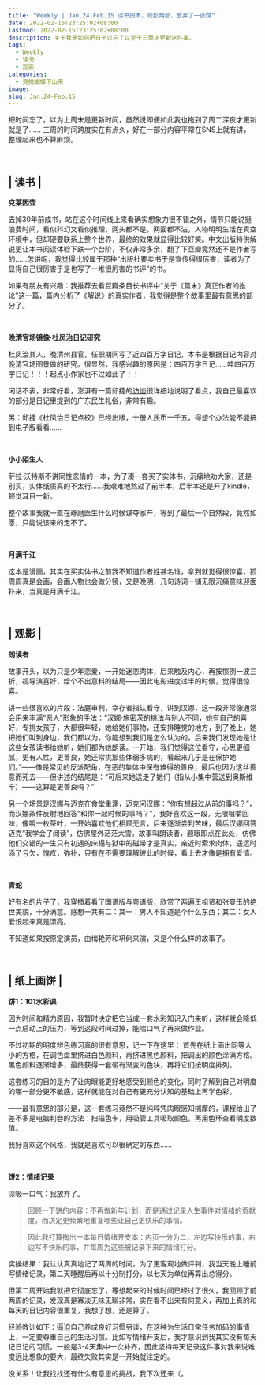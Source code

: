 ```yaml
---
title: "Weekly | Jan.24-Feb.15 读书四本，观影两部，放弃了一张饼"
date: 2022-02-15T23:25:02+08:00
lastmod: 2022-02-15T23:25:02+08:00
description: 关于我是如何把日子过忘了以至于三周才更新这件事。
tags:
  - Weekly
  - 读书
  - 观影
categories:
  - 竟挑蝴蝶下山来
image: 
slug: Jan.24-Feb.15
---
```

把时间忘了，以为上周末是更新时间，虽然说即便如此我也拖到了周二深夜才更新就是了…… 三周的时间跨度实在有点久，好在一部分内容平常在SNS上就有讲，整理起来也不算麻烦。

 <br>

## | 读书 | 

**克莱因壶**

去掉30年前成书，站在这个时间线上来看确实想象力很不错之外，情节只能说挺浪费时间，看似科幻又看似推理，两头都不是，两面都不沾，人物明明生活在真空环境中，但却硬要联系上整个世界，最终的效果就显得比较好笑。中文出版特供解说更让本书阅读体验下跌一个台阶，不仅非常多余，翻了下豆瓣竟然还不是作者写的……怎讲呢，我觉得比较属于那种“出版社要卖书于是宣传得很厉害，读者为了显得自己很厉害于是也写了一堆很厉害的书评”的书。

如果有朋友有兴趣：我推荐去看豆瓣条目长书评中“关于《篇末》真正作者的推论”这一篇，篇内分析了《解说》的真实作者，我觉得是整个故事里最有意思的部分了。

 <br>

**晚清官场镜像·杜凤治日记研究**

杜凤治其人，晚清州县官，任职期间写了近四百万字日记，本书是根据日记内容对晚清官场图景做的研究。很显然，我感兴趣的原因是：四百万字日记……哇四百万字日记！！！起点小作家也不过如此了！！

闲话不表，非常好看，澎湃有一篇邱捷的[访谈](https://www.thepaper.cn/newsDetail_forward_13854035)很详细地说明了看点，我自己最喜欢的部分是日记里提到的广东民生礼俗，非常有趣。

另：邱捷《杜凤治日记点校》已经出版，十册人民币一千五，得想个办法能不能搞到电子版看看……

 <br>

**小小陌生人**

萨拉·沃特斯不讲同性恋情的一本，为了凑一套买了实体书，沉痛地劝大家，还是别买，实体纸质真的不太行……我艰难地熬过了前半本，后半本还是开了kindle，顿觉耳目一新。

整个故事我就一直在琢磨医生什么时候谋夺家产，等到了最后一个自然段，竟然如愿，只能说该来的走不了。

 <br>

**月满千江**

这本是漫画，其实在买实体书之前我不知道作者姓甚名谁，拿到就觉得很惊喜，狐周周真是会画，会画人物也会做分镜，又是晚明，几句诗词一铺无限沉痛意味迎面扑来，当真是月满千江。

<br>

## | 观影 | 



**朗读者**

故事开头，以为只是少年恋爱，一开始迷恋肉体，后来触及内心，再按惯例一波三折，视导演喜好，给个不出意料的结局——因此电影进度过半的时候，觉得很惊喜。

讲一些很喜欢的片段：法庭审判，幸存者指认看守，讲到汉娜，这一段非常像通常会用来丰满“恶人”形象的手法：“汉娜·施密茨的挑法与别人不同，她有自己的喜好，专挑女孩子，大都很年轻，她给她们事物，还安排睡觉的地方，到了晚上，她把她们叫到身边，我们都以为，你能想到我们是怎么认为的，后来我们发现她是让这些女孩读书给她听，她们都为她朗读。一开始，我们觉得这位看守，心思更细腻，更有人性，更善良，她还常挑那些体弱多病的，看起来几乎是在保护她们。”——像是常见的反派配角，在恶的集体中保有难得的善良，最后也因为这丝善意而死去——但讲述的结尾是：“可后来她送走了她们（指从小集中营送到奥斯维辛）——这算是更善良吗？”

另一个场景是汉娜与迈克在食堂重逢，迈克问汉娜：“你有想起过从前的事吗？”，而汉娜条件反射地回答“和你一起时候的事吗？”，我好喜欢这一段，无限咀嚼回味，像嚼一枚茶叶，一开始喜欢他们相顾无言，后来逐渐尝到苦味，最后汉娜回答迈克“我学会了阅读”，仿佛屋外茫茫大雪。故事叫朗读者，题眼即点在此处，仿佛他们交错的一生只有初遇的床榻与狱中的磁带才是真实，亲近时索求肉体，遥远时添了亏欠，愧疚，弥补，只有在不需要理解彼此的时候，看上去才像是拥有爱情。

<br>

**青蛇**

好有名的片子了，我穿插着看了国语版与粤语版，欣赏了两遍王祖贤和张曼玉的绝世美貌，十分满意。感想一共有二：其一：男人不知道是个什么东西；其二：女人爱恨起来真是漂亮。

不知道如果按原定演员，由梅艳芳和巩俐来演，又是个什么样的故事了。

<br>

## | 纸上画饼 | 

**饼1：101水彩课**

因为时间和精力原因，我暂时决定把它当成一套水彩知识入门来听，这样就会降低一点启动上的压力，等到这段时间过掉，能喘口气了再来做作业。

不过初期的明度辨色练习真的很有意思，记一下在这里： 首先在纸上画出同等大小的方格，在调色盘里挤进白色颜料，再挤进黑色颜料，把调出的颜色涂满方格。黑色颜料逐渐增多，最终获得一套带有渐变的色块，再将它们按明度排列。

这套练习的目的是为了让肉眼能更好地感受到颜色的变化，同时了解到自己对明度的哪一部分更不敏感，这样就能在对自己有更充分认知的基础上再学色彩。

——最有意思的部分是，这一套练习竟然不是纯粹凭肉眼感知揣摩的，课程给出了差不多是电脑判卷的方法：扫描色卡，用吸管工具吸取颜色，再用色环查看明度数值。

我好喜欢这个风格，我就是喜欢可以很确定的东西……

<br>

**饼2：情绪记录**

深吸一口气：我放弃了。

> 回顾一下饼的内容：不再做新年计划，而是通过记录人生事件对情绪的贡献度，而决定更频繁地重复哪些让自己更快乐的事情。
>
> 因此我打算掏出一本每日情绪开支本：内页一分为二，左边写快乐的事，右边写不快乐的事，并每周为这些被记录下来的情绪打分。

实操结果：我认认真真地记了两周的时间，为了更客观地做评判，我当天晚上睡前写情绪记录，第二天睡醒后再以十分制打分，以七天为单位再算出总得分。

但第二周开始我就把它彻底忘了，等想起来的时候时间已经过了很久，我回顾了前两周的记录，发现真是寡淡无味无聊非常，实在看不出来有何意义，再加上真的和每天的日记内容很重复，我想了想，还是算了。

经验教训如下：逼迫自己养成良好习惯另谈，在这种为生活日常任务加码的事情上，一定要尊重自己的生活习惯。比如写情绪开支后，我才意识到我其实没有每天记日记的习惯，一般是3-4天集中一次补齐，因此坚持每天记录这件事对我来说难度远比想象的要大，最终失败其实是一开始就注定的。

没关系！让我找找还有什么有意思的挑战，我下次还来（。

<br>

